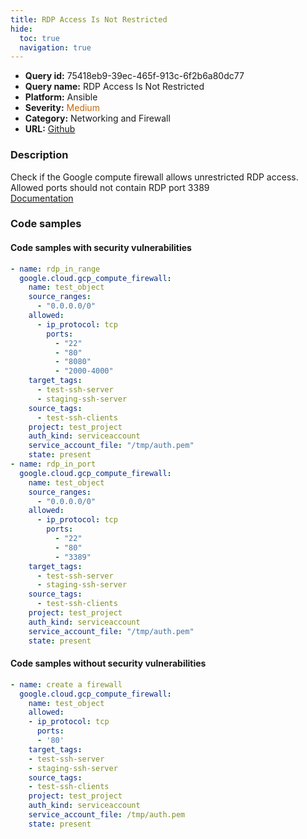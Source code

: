 ```yaml
---
title: RDP Access Is Not Restricted
hide:
  toc: true
  navigation: true
---
```


<style>
  .highlight .hll {
    background-color: #ff171742;
  }
  .md-content {
    max-width: 1100px;
    margin: 0 auto;
  }
</style>

-   **Query id:** 75418eb9-39ec-465f-913c-6f2b6a80dc77
-   **Query name:** RDP Access Is Not Restricted
-   **Platform:** Ansible
-   **Severity:** <span style="color:#C60">Medium</span>
-   **Category:** Networking and Firewall
-   **URL:** [Github](https://github.com/Checkmarx/kics/tree/master/assets/queries/ansible/gcp/rdp_access_is_not_restricted)

### Description
Check if the Google compute firewall allows unrestricted RDP access. Allowed ports should not contain RDP port 3389<br>
[Documentation](https://docs.ansible.com/ansible/latest/collections/google/cloud/gcp_compute_firewall_module.html)

### Code samples
#### Code samples with security vulnerabilities
```yaml title="Positive test num. 1 - yaml file" hl_lines="8 29"
- name: rdp_in_range
  google.cloud.gcp_compute_firewall:
    name: test_object
    source_ranges:
      - "0.0.0.0/0"
    allowed:
      - ip_protocol: tcp
        ports:
          - "22"
          - "80"
          - "8080"
          - "2000-4000"
    target_tags:
      - test-ssh-server
      - staging-ssh-server
    source_tags:
      - test-ssh-clients
    project: test_project
    auth_kind: serviceaccount
    service_account_file: "/tmp/auth.pem"
    state: present
- name: rdp_in_port
  google.cloud.gcp_compute_firewall:
    name: test_object
    source_ranges:
      - "0.0.0.0/0"
    allowed:
      - ip_protocol: tcp
        ports:
          - "22"
          - "80"
          - "3389"
    target_tags:
      - test-ssh-server
      - staging-ssh-server
    source_tags:
      - test-ssh-clients
    project: test_project
    auth_kind: serviceaccount
    service_account_file: "/tmp/auth.pem"
    state: present

```


#### Code samples without security vulnerabilities
```yaml title="Negative test num. 1 - yaml file"
- name: create a firewall
  google.cloud.gcp_compute_firewall:
    name: test_object
    allowed:
    - ip_protocol: tcp
      ports:
      - '80'
    target_tags:
    - test-ssh-server
    - staging-ssh-server
    source_tags:
    - test-ssh-clients
    project: test_project
    auth_kind: serviceaccount
    service_account_file: /tmp/auth.pem
    state: present

```
